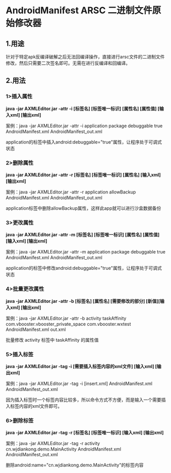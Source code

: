 # AndroidManifest ARSC 二进制文件原始修改器


## 1.用途
针对于特定apk反编译破解之后无法回编译操作，直接进行arsc文件的二进制文件修改，然后只需要二次签名即可。无需在进行反编译和回编译。

## 2.用法
### 1>插入属性
**java -jar AXMLEditor.jar -attr -i [标签名] [标签唯一标识] [属性名] [属性值] [输入xml] [输出xml]**

案例：java -jar AXMLEditor.jar -attr -i application package debuggable true AndroidManifest.xml 
AndroidManifest_out.xml

application的标签中插入android:debuggable="true"属性，让程序处于可调式状态

### 2>删除属性
**java -jar AXMLEditor.jar -attr -r [标签名] [标签唯一标识] [属性名] [输入xml] [输出xml]**

案例：java -jar AXMLEditor.jar -attr -r application allowBackup AndroidManifest.xml AndroidManifest_out.xml

application标签中删除allowBackup属性，这样此app就可以进行沙盒数据备份

### 3>更改属性
**java -jar AXMLEditor.jar -attr -m [标签名] [标签唯一标识] [属性名] [属性值] [输入xml] [输出xml]**

案例：java -jar AXMLEditor.jar -attr -m application package debuggable true AndroidManifest.xml AndroidManifest_out.xml

application的标签中修改android:debuggable="true"属性，让程序处于可调式状态

### 4>批量更改属性
**java -jar AXMLEditor.jar -attr -b [标签名]  [属性名] [需要修改的部分] [新值][输入xml] [输出xml]**

案例：java -jar AXMLEditor.jar -attr -b activity taskAffinity com.vbooster.vbooster_private_space com.vbooster.wxtest AndroidManifest.xml out.xml

批量修改 activity 标签中 taskAffinity 的属性值

### 5>插入标签
**java -jar AXMLEditor.jar -tag -i [需要插入标签内容的xml文件] [输入xml] [输出xml]**

案例：java -jar AXMLEditor.jar -tag -i [insert.xml] AndroidManifest.xml AndroidManifest_out.xml

因为插入标签时一个标签内容比较多，所以命令方式不方便，而是输入一个需要插入标签内容的xml文件即可。

### 6>删除标签
**java -jar AXMLEditor.jar -tag -r [标签名] [标签唯一标识] [输入xml] [输出xml]**

案例：java -jar AXMLEditor.jar -tag -r activity cn.wjdiankong.demo.MainActivity AndroidManifest.xml AndroidManifest_out.xml

删除android:name="cn.wjdiankong.demo.MainActivity"的标签内容



